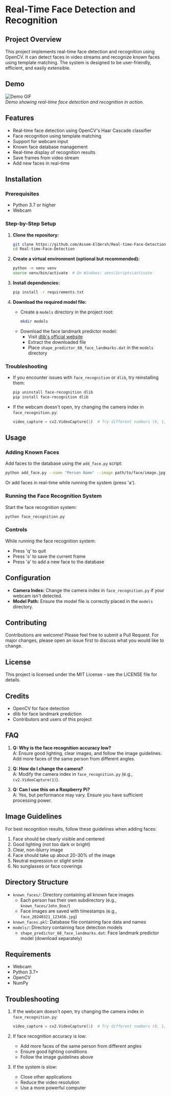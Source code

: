 # Real-Time Face Detection and Recognition

## Project Overview
This project implements real-time face detection and recognition using OpenCV. It can detect faces in video streams and recognize known faces using template matching. The system is designed to be user-friendly, efficient, and easily extensible.

## Demo
![Demo GIF](demo.gif)  
*Demo showing real-time face detection and recognition in action.*

## Features
- Real-time face detection using OpenCV's Haar Cascade classifier
- Face recognition using template matching
- Support for webcam input
- Known face database management
- Real-time display of recognition results
- Save frames from video stream
- Add new faces in real-time

## Installation

### Prerequisites
- Python 3.7 or higher
- Webcam

### Step-by-Step Setup
1. **Clone the repository:**
   ```bash
   git clone https://github.com/Assem-ElQersh/Real-time-Face-Detection.git
   cd Real-time-Face-Detection
   ```

2. **Create a virtual environment (optional but recommended):**
   ```bash
   python -m venv venv
   source venv/bin/activate  # On Windows: venv\Scripts\activate
   ```

3. **Install dependencies:**
   ```bash
   pip install -r requirements.txt
   ```

4. **Download the required model file:**
   - Create a `models` directory in the project root:
     ```bash
     mkdir models
     ```
   - Download the face landmark predictor model:
     - Visit [dlib's official website](http://dlib.net/files/shape_predictor_68_face_landmarks.dat.bz2)
     - Extract the downloaded file
     - Place `shape_predictor_68_face_landmarks.dat` in the `models` directory

### Troubleshooting
- If you encounter issues with `face_recognition` or `dlib`, try reinstalling them:
  ```bash
  pip uninstall face-recognition dlib
  pip install face-recognition dlib
  ```
- If the webcam doesn't open, try changing the camera index in `face_recognition.py`:
  ```python
  video_capture = cv2.VideoCapture(1)  # Try different numbers (0, 1, 2)
  ```

## Usage

### Adding Known Faces
Add faces to the database using the `add_face.py` script:
```bash
python add_face.py --name "Person Name" --image path/to/face/image.jpg
```
Or add faces in real-time while running the system (press 'a').

### Running the Face Recognition System
Start the face recognition system:
```bash
python face_recognition.py
```

### Controls
While running the face recognition system:
- Press 'q' to quit
- Press 's' to save the current frame
- Press 'a' to add a new face to the database

## Configuration
- **Camera Index:** Change the camera index in `face_recognition.py` if your webcam isn't detected.
- **Model Path:** Ensure the model file is correctly placed in the `models` directory.

## Contributing
Contributions are welcome! Please feel free to submit a Pull Request. For major changes, please open an issue first to discuss what you would like to change.

## License
This project is licensed under the MIT License - see the LICENSE file for details.

## Credits
- OpenCV for face detection
- dlib for face landmark prediction
- Contributors and users of this project

## FAQ
1. **Q: Why is the face recognition accuracy low?**  
   A: Ensure good lighting, clear images, and follow the image guidelines. Add more faces of the same person from different angles.

2. **Q: How do I change the camera?**  
   A: Modify the camera index in `face_recognition.py` (e.g., `cv2.VideoCapture(1)`).

3. **Q: Can I use this on a Raspberry Pi?**  
   A: Yes, but performance may vary. Ensure you have sufficient processing power.

## Image Guidelines

For best recognition results, follow these guidelines when adding faces:
1. Face should be clearly visible and centered
2. Good lighting (not too dark or bright)
3. Clear, non-blurry image
4. Face should take up about 20-30% of the image
5. Neutral expression or slight smile
6. No sunglasses or face coverings

## Directory Structure

- `known_faces/`: Directory containing all known face images
  - Each person has their own subdirectory (e.g., `known_faces/John_Doe/`)
  - Face images are saved with timestamps (e.g., `face_20240321_123456.jpg`)
- `known_faces.pkl`: Database file containing face data and names
- `models/`: Directory containing face detection models
  - `shape_predictor_68_face_landmarks.dat`: Face landmark predictor model (download separately)

## Requirements

- Webcam
- Python 3.7+
- OpenCV
- NumPy

## Troubleshooting

1. If the webcam doesn't open, try changing the camera index in `face_recognition.py`:
   ```python
   video_capture = cv2.VideoCapture(1)  # Try different numbers (0, 1, 2)
   ```

2. If face recognition accuracy is low:
   - Add more faces of the same person from different angles
   - Ensure good lighting conditions
   - Follow the image guidelines above

3. If the system is slow:
   - Close other applications
   - Reduce the video resolution
   - Use a more powerful computer 